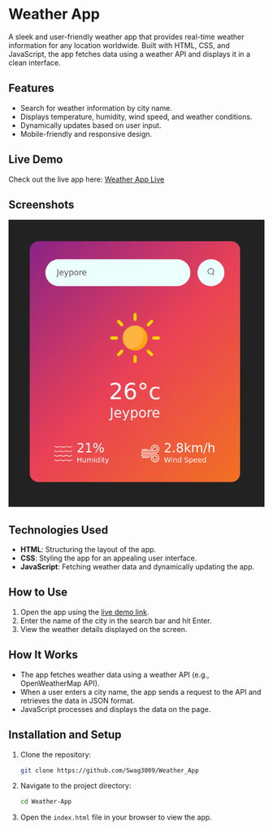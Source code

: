 # Weather App

A sleek and user-friendly weather app that provides real-time weather information for any location worldwide. Built with HTML, CSS, and JavaScript, the app fetches data using a weather API and displays it in a clean interface.

## Features

- Search for weather information by city name.
- Displays temperature, humidity, wind speed, and weather conditions.
- Dynamically updates based on user input.
- Mobile-friendly and responsive design.

## Live Demo

Check out the live app here: [Weather App Live](https://swag3009.github.io/Weather_App/)

## Screenshots

![Weather App Screenshot](images/pro_img.png)

## Technologies Used

- **HTML**: Structuring the layout of the app.
- **CSS**: Styling the app for an appealing user interface.
- **JavaScript**: Fetching weather data and dynamically updating the app.

## How to Use

1. Open the app using the [live demo link](https://swag3009.github.io/Weather_App/).
2. Enter the name of the city in the search bar and hit Enter.
3. View the weather details displayed on the screen.

## How It Works

- The app fetches weather data using a weather API (e.g., OpenWeatherMap API).
- When a user enters a city name, the app sends a request to the API and retrieves the data in JSON format.
- JavaScript processes and displays the data on the page.

## Installation and Setup

1. Clone the repository:
   ```bash
   git clone https://github.com/Swag3009/Weather_App
   ```
2. Navigate to the project directory:
   ```bash
   cd Weather-App
   ```
3. Open the `index.html` file in your browser to view the app.

